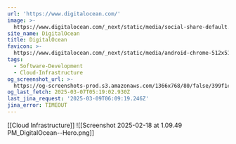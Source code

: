 ```yaml
---
url: 'https://www.digitalocean.com/'
image: >-
  https://www.digitalocean.com/_next/static/media/social-share-default.e8530e9e.jpeg
site_name: DigitalOcean
title: DigitalOcean
favicon: >-
  https://www.digitalocean.com/_next/static/media/android-chrome-512x512.5f2e6221.png
tags:
  - Software-Development
  - Cloud-Infrastructure
og_screenshot_url: >-
  https://og-screenshots-prod.s3.amazonaws.com/1366x768/80/false/399f1c951f7294deb9f1126dac6645317590a67b2723e2940a0727b8ad682566.jpeg
og_last_fetch: 2025-03-07T05:19:02.930Z
last_jina_request: '2025-03-09T06:09:19.246Z'
jina_error: TIMEOUT
---
```

[[Cloud Infrastructure]]
![[Screenshot 2025-02-18 at 1.09.49 PM_DigitalOcean--Hero.png]]
